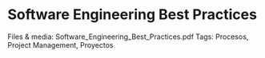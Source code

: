 # Software Engineering Best Practices

Files & media: Software_Engineering_Best_Practices.pdf
Tags: Procesos, Project Management, Proyectos